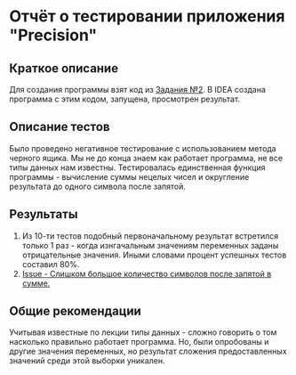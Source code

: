 # Отчёт о тестировании приложения "Precision"

## Краткое описание

Для создания программы взят код из [Задания №2](https://github.com/netology-code/javaqa-homeworks/tree/master/programming). В IDEA создана программа с этим кодом, запущена, просмотрен результат.

## Описание тестов

Было проведено негативное тестирование с использованием метода черного ящика. Мы не до  конца знаем как работает программа, не все типы данных нам известны.
Тестировалась единственная функция программы - вычисление суммы нецелых чисел и округление результата до одного символа после запятой. 

## Результаты

1. Из 10-ти тестов подобный первоначальному результат встретился только 1 раз - когда изнгачальным значениям переменных заданы отрицательные значения. Иными словами процент успешных тестов составил 80%.
2. [Issue - Слишком большое количество символов после запятой в сумме.](https://github.com/sarkomath/java2-2/issues/1)

## Общие рекомендации

Учитывая известные по лекции типы данных - сложно говорить о том насколько правильно работает программа. Но, были опробованы и другие значения переменных, но результат сложения предоставленных значений среди этой выборки уникален.